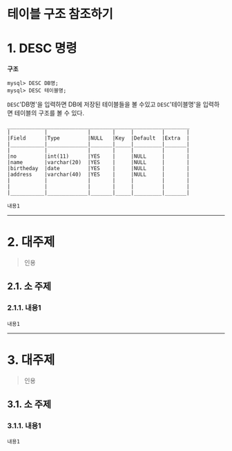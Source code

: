 테이블 구조 참조하기
=======================
# 1. DESC 명령
**구조**
```
mysql> DESC DB명;
mysql> DESC 테이블명;
```
```DESC```'DB명'을 입력하면 DB에 저장된 테이블들을 볼 수있고
```DESC```'테이블명'을 입력하면 테이블의 구조를 볼 수 있다.

```
___________________________________________________________
|           |             |       |     |         |       |
|Field      |Type         |NULL   |Key  |Default  |Extra  | 
|___________|_____________|_______|_____|_________|_______|
|           |             |       |     |         |       |
|no         |int(11)      |YES    |     |NULL     |       |
|name       |varchar(20)  |YES    |     |NULL     |       |
|birtheday  |date         |YES    |     |NULL     |       |
|address    |varchar(40)  |YES    |     |NULL     |       |
|           |             |       |     |         |       |
|           |             |       |     |         |       |
|___________|_____________|_______|_____|_________|_______|
```

```
내용1
```

***
# 2. 대주제
> 인용
## 2.1. 소 주제
### 2.1.1. 내용1
```
내용1
```   

***
# 3. 대주제
> 인용
## 3.1. 소 주제
### 3.1.1. 내용1
```
내용1
```
